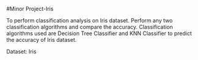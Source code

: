 #Minor Project-Iris

To perform classification analysis on Iris dataset. Perform any two classification algorithms
and compare the accuracy. Classification algorithms used are Decision Tree Classifier and
KNN Classifier to predict the accuracy of Iris dataset.

Dataset: Iris
